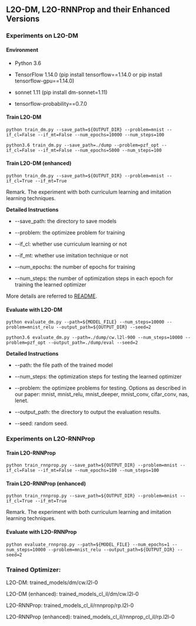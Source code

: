 ## L2O-DM, L2O-RNNProp and their Enhanced Versions

### Experiments on L2O-DM

#### Environment

- Python 3.6 

- TensorFlow 1.14.0 (pip install tensorflow==1.14.0 or pip install tensorflow-gpu==1.14.0)

- sonnet 1.11 (pip install dm-sonnet=1.11)

- tensorflow-probability==0.7.0

#### Train L2O-DM

```shell
python train_dm.py --save_path=${OUTPUT_DIR} --problem=mnist --if_cl=False --if_mt=False --num_epochs=10000 --num_steps=100

python3.6 train_dm.py --save_path=./dump --problem=pzf_opt --if_cl=False --if_mt=False --num_epochs=5000 --num_steps=100
```

#### Train L2O-DM (enhanced)

```shell
python train_dm.py --save_path=${OUTPUT_DIR} --problem=mnist --if_cl=True --if_mt=True
```

Remark. The experiment with both curriculum learning and imitation learning techniques. 

**Detailed Instructions**

- --save_path: the directory to save models

- --problem: the optimizee problem for training

- --if_cl: whether use curriculum learning or not

- --if_mt: whether use imitation technique or not

- --num_epochs: the number of epochs for training

- --num_steps: the number of optimization steps in each epoch for training the learned optimizer

More details are referred to [README](https://github.com/VITA-Group/L2O-Training-Techniques/blob/master/L2O-DM%20%26%20RNNProp/README.md).


#### Evaluate with L2O-DM
```shell
python evaluate_dm.py --path=${MODEL_FILE} --num_steps=10000 --problem=mnist_relu --output_path=${OUTPUT_DIR} --seed=2

python3.6 evaluate_dm.py --path=./dump/cw.l2l-900 --num_steps=10000 --problem=pzf_opt --output_path=./dump/eval --seed=2
```

**Detailed Instructions**

- --path: the file path of the trained model

- --num_steps: the optimization steps for testing the learned optimizer

- --problem: the optimizee problems for testing. Options as described in our paper: mnist, mnist_relu, mnist_deeper, mnist_conv, cifar_conv, nas, lenet.

- --output_path: the directory to output the evaluation results.

- --seed: random seed.



### Experiments on L2O-RNNProp

#### Train L2O-RNNProp

```shell
python train_rnnprop.py --save_path=${OUTPUT_DIR} --problem=mnist --if_cl=False --if_mt=False --num_epochs=100 --num_steps=100
```

#### Train L2O-RNNProp (enhanced)

```shell
python train_rnnprop.py --save_path=${OUTPUT_DIR} --problem=mnist --if_cl=True --if_mt=True
```

Remark. The experiment with both curriculum learning and imitation learning techniques. 

#### Evaluate with L2O-RNNProp
```shell
python evaluate_rnnprop.py --path=${MODEL_FILE} --num_epochs=1 --num_steps=10000 --problem=mnist_relu --output_path=${OUTPUT_DIR} --seed=2
```



### Trained Optimizer:

L2O-DM: trained_models/dm/cw.l2l-0

L2O-DM (enhanced): trained_models_cl_il/dm/cw.l2l-0

L2O-RNNProp: trained_models_cl_il/rnnprop/rp.l2l-0

L2O-RNNProp (enhanced): trained_models_cl_il/rnnprop_cl_il/rp.l2l-0
